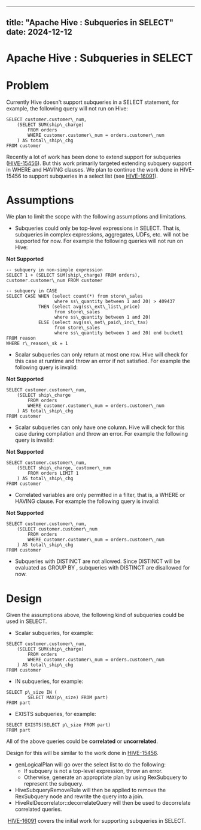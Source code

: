 ---

title: "Apache Hive : Subqueries in SELECT"
date: 2024-12-12
----------------

# Apache Hive : Subqueries in SELECT

# Problem

Currently Hive doesn't support subqueries in a SELECT statement, for example, the following query will not run on Hive:

```
SELECT customer.customer\_num,
	(SELECT SUM(ship\_charge) 
		FROM orders
		WHERE customer.customer\_num = orders.customer\_num
	) AS total\_ship\_chg
FROM customer 
```

Recently a lot of work has been done to extend support for subqueries ([HIVE-15456](https://issues.apache.org/jira/browse/HIVE-15456)). But this work primarily targeted extending subquery support in WHERE and HAVING clauses. We plan to continue the work done in HIVE-15456 to support subqueries in a select list (see [HIVE-16091](https://issues.apache.org/jira/browse/HIVE-16091)).

# Assumptions

We plan to limit the scope with the following assumptions and limitations.

* Subqueries could only be top-level expressions in SELECT. That is, subqueries in complex expressions, aggregates, UDFs, etc. will not be supported for now. For example the following queries will not run on Hive:

**Not Supported**

```
-- subquery in non-simple expression
SELECT 1 + (SELECT SUM(ship\_charge) FROM orders), customer.customer\_num FROM customer
 
-- subquery in CASE
SELECT CASE WHEN (select count(*) from store\_sales 
                  where ss\_quantity between 1 and 20) > 409437
            THEN (select avg(ss\_ext\_list\_price) 
                  from store\_sales 
                  where ss\_quantity between 1 and 20) 
            ELSE (select avg(ss\_net\_paid\_inc\_tax)
                  from store\_sales
                  where ss\_quantity between 1 and 20) end bucket1
FROM reason
WHERE r\_reason\_sk = 1
```

* Scalar subqueries can only return at most one row. Hive will check for this case at runtime and throw an error if not satisfied. For example the following query is invalid:

**Not Supported**

```
SELECT customer.customer\_num,
	(SELECT ship\_charge 
		FROM orders
		WHERE customer.customer\_num = orders.customer\_num
	) AS total\_ship\_chg
FROM customer 
```

* Scalar subqueries can only have one column. Hive will check for this case during compilation and throw an error. For example the following query is invalid:

**Not Supported**

```
SELECT customer.customer\_num,
	(SELECT ship\_charge, customer\_num
		FROM orders LIMIT 1
	) AS total\_ship\_chg
FROM customer
```

* Correlated variables are only permitted in a filter, that is, a WHERE or HAVING clause. For example the following query is invalid:

**Not Supported**

```
SELECT customer.customer\_num,
	(SELECT customer.customer\_num 
		FROM orders
		WHERE customer.customer\_num = orders.customer\_num
	) AS total\_ship\_chg
FROM customer 
```

* Subqueries with DISTINCT are not allowed. Since DISTINCT <expression> will be evaluated as GROUP BY <expression>, subqueries with DISTINCT are disallowed for now.

# Design

Given the assumptions above, the following kind of subqueries could be used in SELECT. 

* Scalar subqueries, for example: 

```
SELECT customer.customer\_num,
	(SELECT SUM(ship\_charge) 
		FROM orders
		WHERE customer.customer\_num = orders.customer\_num
	) AS total\_ship\_chg
FROM customer 
```

* IN subqueries, for example:

```
SELECT p\_size IN (
		SELECT MAX(p\_size) FROM part)
FROM part
```

* EXISTS subqueries, for example:

```
SELECT EXISTS(SELECT p\_size FROM part)
FROM part
```

All of the above queries could be **correlated** or **uncorrelated**.

Design for this will be similar to the work done in [HIVE-15456](https://issues.apache.org/jira/browse/HIVE-15456).

* genLogicalPlan will go over the select list to do the following:
  + If subquery is not a top-level expression, throw an error.
  + Otherwise, generate an appropriate plan by using RexSubquery to represent the subquery.
* HiveSubqueryRemoveRule will then be applied to remove the RexSubquery node and rewrite the query into a join.
* HiveRelDecorrelator::decorrelateQuery will then be used to decorrelate correlated queries.

 [HIVE-16091](https://issues.apache.org/jira/browse/HIVE-16091) covers the initial work for supporting subqueries in SELECT.

